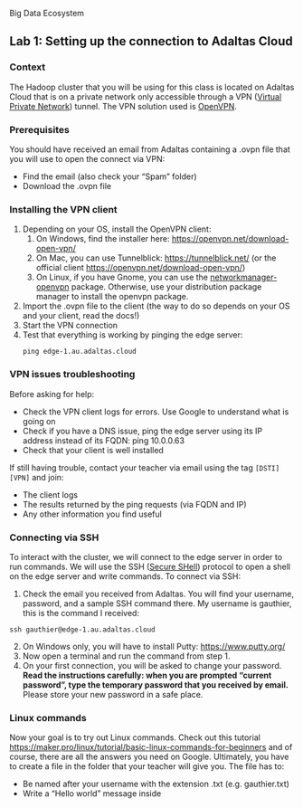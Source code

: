 Big Data Ecosystem

## Lab 1: Setting up the connection to Adaltas Cloud

### Context

The Hadoop cluster that you will be using for this class is located on Adaltas Cloud that is on a private network only accessible through a VPN ([Virtual Private Network](https://en.wikipedia.org/wiki/Virtual_private_network)) tunnel. The VPN solution used is [OpenVPN](https://openvpn.net/).

### Prerequisites

You should have received an email from Adaltas containing a .ovpn file that you will use to open the connect via VPN:

- Find the email (also check your “Spam” folder)
- Download the .ovpn file

### Installing the VPN client

1. Depending on your OS, install the OpenVPN client:
   1. On Windows, find the installer here: https://openvpn.net/download-open-vpn/
   2. On Mac, you can use Tunnelblick: https://tunnelblick.net/ (or the official client https://openvpn.net/download-open-vpn/)
   3. On Linux, if you have Gnome, you can use the [networkmanager-openvpn](https://wiki.archlinux.org/index.php/Networkmanager-openvpn) package. Otherwise, use your distribution package manager to install the openvpn package.
2. Import the .ovpn file to the client (the way to do so depends on your OS and your client, read the docs!)
3. Start the VPN connection
4. Test that everything is working by pinging the edge server:
   ```
   ping edge-1.au.adaltas.cloud
   ```

### VPN issues troubleshooting

Before asking for help:

- Check the VPN client logs for errors. Use Google to understand what is going on
- Check if you have a DNS issue, ping the edge server using its IP address instead of its FQDN: ping 10.0.0.63
- Check that your client is well installed

If still having trouble, contact your teacher via email using the tag `[DSTI][VPN]` and join:

- The client logs
- The results returned by the ping requests (via FQDN and IP)
- Any other information you find useful

### Connecting via SSH

To interact with the cluster, we will connect to the edge server in order to run commands. We will use the SSH ([Secure SHell](<https://en.wikipedia.org/wiki/Ssh_(Secure_Shell)>)) protocol to open a shell on the edge server and write commands.
To connect via SSH:

1. Check the email you received from Adaltas. You will find your username, password, and a sample SSH command there. My username is gauthier, this is the command I received:

```
ssh gauthier@edge-1.au.adaltas.cloud
```

2. On Windows only, you will have to install Putty: https://www.putty.org/
3. Now open a terminal and run the command from step 1.
4. On your first connection, you will be asked to change your password. **Read the instructions carefully: when you are prompted “current password”, type the temporary password that you received by email.** Please store your new password in a safe place.

### Linux commands

Now your goal is to try out Linux commands. Check out this tutorial https://maker.pro/linux/tutorial/basic-linux-commands-for-beginners and of course, there are all the answers you need on Google.
Ultimately, you have to create a file in the folder that your teacher will give you. The file has to:

- Be named after your username with the extension .txt (e.g. gauthier.txt)
- Write a “Hello world” message inside
